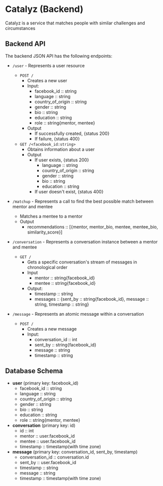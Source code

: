 # Catalyz (Backend)
Catalyz is a service that matches people with similar challenges and circumstances

## Backend API
The backend JSON API has the following endpoints:

* `/user` - Represents a user resource
  * `POST /`
    * Creates a new user
    * Input:
        * facebook_id :: string
        * language :: string
        * country_of_origin :: string
        * gender :: string
        * bio :: string
        * education :: string
        * role :: string{mentor, mentee}
    * Output
        * If successfully created, {status 200}
        * If failure, {status 400}
  * `GET /<facebook_id:string>`
    * Obtains information about a user
    * Output
        * If user exists, {status 200}
            * language :: string
            * country_of_origin :: string
            * gender :: string
            * bio :: string
            * education :: string
        * If user doesn't exist, {status 400}
        
* `/matchup` - Represents a call to find the best possible match between mentor and mentee
    * Matches a mentee to a mentor
    * Output
        * recommendations :: [{mentor, mentor_bio, mentee, mentee_bio, similarity_score}]
        
* `/conversation` - Represents a conversation instance between a mentor and mentee
    * `GET /`
        * Gets a specific conversation's stream of messages in chronological order
        * Input
            * mentor :: string{facebook_id}
            * mentee :: string{facebook_id}
        * Output:
            * timestamp :: string
            * messages :: {sent_by :: string{facebook_id}, message :: string, timestamp :: string}
            

* `/message` - Represents an atomic message within a conversation
  * `POST /`
    * Creates a new message
    * Input:
        * conversation_id :: int
        * sent_by :: string{facebook_id}
        * message :: string
        * timestamp :: string

## Database Schema
* **user** (primary key: facebook_id)
    * facebook_id :: string
    * language :: string
    * country_of_origin :: string
    * gender :: string
    * bio :: string
    * education :: string
    * role :: string{mentor, mentee}
* **conversation** (primary key: id)
    * id :: int
    * mentor :: user.facebook_id
    * mentee :: user.facebook_id
    * timestamp :: timestamp(with time zone)
* **message** (primary key: conversation_id, sent_by, timestamp)
    * conversation_id :: conversation.id
    * sent_by :: user.facebook_id
    * timestamp :: string
    * message :: string
    * timestamp :: timestamp(with time zone)